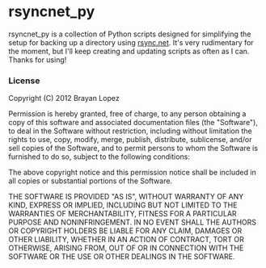 rsyncnet_py
===========

rsyncnet_py is a collection of Python scripts designed for simplifying the setup for 
backing up a directory using [rsync.net](http://rsync.net). It's very rudimentary 
for the moment, but I'll keep creating and updating scripts as often as I can. 
Thanks for using!

### License

Copyright (C) 2012 Brayan Lopez

Permission is hereby granted, free of charge, to any person obtaining a copy of this 
software and associated documentation files (the "Software"), to deal in the Software 
without restriction, including without limitation the rights to use, copy, modify, merge, 
publish, distribute, sublicense, and/or sell copies of the Software, and to permit persons 
to whom the Software is furnished to do so, subject to the following conditions:

The above copyright notice and this permission notice shall be included in all copies or 
substantial portions of the Software.

THE SOFTWARE IS PROVIDED "AS IS", WITHOUT WARRANTY OF ANY KIND, EXPRESS OR IMPLIED, 
INCLUDING BUT NOT LIMITED TO THE WARRANTIES OF MERCHANTABILITY, FITNESS FOR A PARTICULAR
 PURPOSE AND NONINFRINGEMENT. IN NO EVENT SHALL THE AUTHORS OR COPYRIGHT HOLDERS BE LIABLE
  FOR ANY CLAIM, DAMAGES OR OTHER LIABILITY, WHETHER IN AN ACTION OF CONTRACT, TORT OR 
  OTHERWISE, ARISING FROM, OUT OF OR IN CONNECTION WITH THE SOFTWARE OR THE USE OR OTHER 
  DEALINGS IN THE SOFTWARE.
